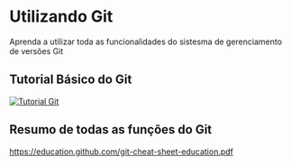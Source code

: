 # Utilizando Git
Aprenda a utilizar toda as funcionalidades do sistesma de gerenciamento de versões Git

## Tutorial Básico do Git
[![Tutorial Git](http://img.youtube.com/vi/0fKg7e37bQE.jpg)](https://www.youtube.com/watch?v=0fKg7e37bQE)

## Resumo de todas as funções do Git
https://education.github.com/git-cheat-sheet-education.pdf
